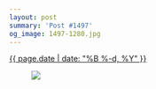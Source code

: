```yaml
---
layout: post
summary: 'Post #1497'
og_image: 1497-1280.jpg
---
```


<div class="post">
 <time>
  <a href="/1497">
   {{ page.date | date: "%B %-d, %Y" }}
  </a>
 </time>
 <a href="/1497">
  <figure data-taken="10/1/2021">
   <img sizes="(min-width: 700px) 50vw, calc(100vw - 2rem)" src="{{ site.assets_url }}/1497-640.jpg" srcset="{{ site.assets_url }}/1497-320.jpg 320w, {{ site.assets_url }}/1497-640.jpg 640w, {{ site.assets_url }}/1497-960.jpg 960w, {{ site.assets_url }}/1497-1280.jpg 1280w"/>
  </figure>
 </a>
</div>
